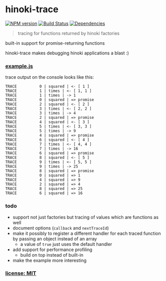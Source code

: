 # hinoki-trace

[![NPM version](https://badge.fury.io/js/hinoki-trace.svg)](http://badge.fury.io/js/hinoki-trace)
[![Build Status](https://travis-ci.org/snd/hinoki-trace.svg?branch=master)](https://travis-ci.org/snd/hinoki-trace)
[![Dependencies](https://david-dm.org/snd/hinoki-trace.svg)](https://david-dm.org/snd/hinoki-trace)

> tracing for functions returned by hinoki factories

built-in support for promise-returning functions

hinoki-trace makes debugging hinoki applications a blast :)

### [example.js](example.js)

trace output on the console looks like this:

```
TRACE          0 | squared | <- [ 1 ]
TRACE          1 | times | <- [ 1, 1 ]
TRACE          1 | times | -> 1
TRACE          0 | squared | => promise
TRACE          2 | squared | <- [ 2 ]
TRACE          3 | times | <- [ 2, 2 ]
TRACE          3 | times | -> 4
TRACE          2 | squared | => promise
TRACE          4 | squared | <- [ 3 ]
TRACE          5 | times | <- [ 3, 3 ]
TRACE          5 | times | -> 9
TRACE          4 | squared | => promise
TRACE          6 | squared | <- [ 4 ]
TRACE          7 | times | <- [ 4, 4 ]
TRACE          7 | times | -> 16
TRACE          6 | squared | => promise
TRACE          8 | squared | <- [ 5 ]
TRACE          9 | times | <- [ 5, 5 ]
TRACE          9 | times | -> 25
TRACE          8 | squared | => promise
TRACE          0 | squared | => 1
TRACE          4 | squared | => 9
TRACE          2 | squared | => 4
TRACE          8 | squared | => 25
TRACE          6 | squared | => 16
```

### todo

- support not just factories but tracing of values which are functions as well
- document options (`callback` and `nextTraceId`)
- make it possibly to register a different handler for each traced function
by passing an object instead of an array
  - a value of `true` just uses the default handler
- add support for performance profiling
  - build on top instead of built-in
- make the example more interesting

### [license: MIT](LICENSE)
